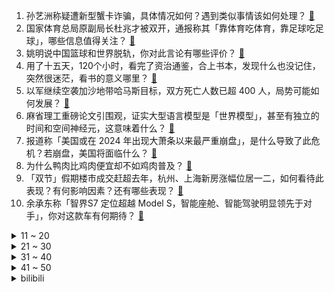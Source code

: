1. 孙艺洲称疑遭新型蟹卡诈骗，具体情况如何？遇到类似事情该如何处理？ [:link:](https://www.zhihu.com/question/624980223)
2. 国家体育总局原副局长杜兆才被双开，通报称其「靠体育吃体育，靠足球吃足球」，哪些信息值得关注？ [:link:](https://www.zhihu.com/question/624980075)
3. 姚明说中国篮球和世界脱轨，你对此言论有哪些评价？ [:link:](https://www.zhihu.com/question/624895176)
4. 用了十五天，120个小时，看完了资治通鉴，合上书本，发现什么也没记住，突然很迷茫，看书的意义哪里？ [:link:](https://www.zhihu.com/question/624287648)
5. 以军继续空袭加沙地带哈马斯目标，双方死亡人数已超 400 人，局势可能如何发展？ [:link:](https://www.zhihu.com/question/625082833)
6. 麻省理工重磅论文引围观，证实大型语言模型是「世界模型」，甚至有独立的时间和空间神经元，这意味着什么？ [:link:](https://www.zhihu.com/question/624959488)
7. 报道称「美国或在 2024 年出现大萧条以来最严重崩盘」，是什么导致了此危机？若崩盘，美国将面临什么？ [:link:](https://www.zhihu.com/question/624962213)
8. 为什么鸭肉比鸡肉便宜却不如鸡肉普及？ [:link:](https://www.zhihu.com/question/624892882)
9. 「双节」假期楼市成交赶超去年，杭州、上海新房涨幅位居一二，如何看待此表现？有何影响因素？还有哪些表现？ [:link:](https://www.zhihu.com/question/624997215)
10. 余承东称「智界S7 定位超越 Model S，智能座舱、智能驾驶明显领先于对手」，你对这款车有何期待？ [:link:](https://www.zhihu.com/question/623720691)
<details>
<summary>11 ~ 20</summary>

11. 巴以冲突持续，以军将军事行动命名为「铁剑」，杰哈德宣布加入哈马斯对以色列军事行动，目前情况如何？ [:link:](https://www.zhihu.com/question/624986754)
12. 日本再出食物中毒事件，类似事故为何不断发生？ [:link:](https://www.zhihu.com/question/624862846)
13. 杭州亚运会男足决赛韩国 2:1 逆转日本队夺冠，如何评价本场比赛？ [:link:](https://www.zhihu.com/question/625036231)
14. 父母让我驱车一百公里给远方表妹送亲，我不是很想去，我如何体面拒绝这种「连坐式孝顺」比较好呢？ [:link:](https://www.zhihu.com/question/623836613)
15. 如果有一个动物长得像鸭子，叫声像鸭子，走路像鸭子，那么它是鸭子吗？ [:link:](https://www.zhihu.com/question/487107178)
16. 张艺谋《坚如磐石》开分 6.7，知乎推荐度 65%，高了还是低了，符合你的预期吗？ [:link:](https://www.zhihu.com/question/624388640)
17. 电动汽车平均下来的费用真的比油车便宜吗？ [:link:](https://www.zhihu.com/question/586876023)
18. 如何看待 EDG 中路被洛翻盘成为 LCS 解说 Azael 评价为《英雄联盟》历史最佳团战？ [:link:](https://www.zhihu.com/question/624964400)
19. 杭州亚运会赛事门票销售火爆，销售总额破 6.1 亿元，如何看待这一数据？亚运会给城市带来了什么？ [:link:](https://www.zhihu.com/question/624966128)
20. 我对象父母有闲钱就会补贴我们小两口生活，但反观我父母却惦记我们的钱，我该怎样调节心理平衡？ [:link:](https://www.zhihu.com/question/622733322)
</details>
<details>
<summary>21 ~ 30</summary>

21. 为什么韦小宝愿意带兵剿灭神龙教却不愿意剿灭天地会呢？ [:link:](https://www.zhihu.com/question/610974642)
22. 花大把大把时间在游戏上的学生都会有着怎样的未来？ [:link:](https://www.zhihu.com/question/624641479)
23. 男朋友爷爷给我两百块钱，之后男朋友给我两百块钱让我还给他爷爷，这是什么意思呢？ [:link:](https://www.zhihu.com/question/624436496)
24. 为什么DNA不到细胞质中直接指挥蛋白质的合成？ [:link:](https://www.zhihu.com/question/623915566)
25. 家中的哪个角落最能见证你对生活的热爱？ [:link:](https://www.zhihu.com/question/565627440)
26. 《崩坏：星穹铁道》中克拉拉为什么被称作“汤达人”? [:link:](https://www.zhihu.com/question/624924020)
27. 今年十一长假，你带孩子打卡了哪些旅行愿望清单里的目的地？ [:link:](https://www.zhihu.com/question/622730096)
28. 《三体》中章北海所在的五艘恒星级战舰为什么自相残杀？ [:link:](https://www.zhihu.com/question/28580334)
29. 杭州亚运会羽毛球女单决赛陈雨菲不敌韩国选手安洗莹夺得银牌，如何评价本场比赛她的表现？ [:link:](https://www.zhihu.com/question/625035150)
30. 《崩坏：星穹铁道》将根据 Ti12 中国战队的成绩为游戏玩家发放全服奖励，如何看待此举？ [:link:](https://www.zhihu.com/question/624972717)
</details>
<details>
<summary>31 ~ 40</summary>

31. 负重俯卧撑可以代替卧推训练吗？ [:link:](https://www.zhihu.com/question/623347414)
32. 你最喜欢的历史人物是谁？喜欢Ta的原因或理由是什么？ [:link:](https://www.zhihu.com/question/432195412)
33. 老公平时喜欢打《dota 2》，送什么礼物合适？ [:link:](https://www.zhihu.com/question/624886057)
34. 如何区分日常运动和日常活动？两者对健康的促进作用有多大差别？ [:link:](https://www.zhihu.com/question/621949827)
35. 你减肥第一选择是哪个运动项目？ [:link:](https://www.zhihu.com/question/621272095)
36. 跑步感到累就停下来休息，好了再跑，再感到累就停下来，不然自己太难受，这么跑也能进步吗？ [:link:](https://www.zhihu.com/question/622396122)
37. 为什么母亲见我花钱就不高兴? [:link:](https://www.zhihu.com/question/622933157)
38. 巴以局势升级，以色列遭袭后炮击加沙地带，目前多人伤亡，当地具体情况如何？局势后续或将如何发展？ [:link:](https://www.zhihu.com/question/624991108)
39. 如何评价动画 《明日方舟：冬隐归路》？ [:link:](https://www.zhihu.com/question/624845239)
40. 杭州亚运会女排决赛中国女排 3:0 击败日本卫冕亚运女排金牌，如何评价本场比赛？ [:link:](https://www.zhihu.com/question/625019626)
</details>
<details>
<summary>41 ~ 50</summary>

41. 健身新手如何克服对力量训练的恐惧？ [:link:](https://www.zhihu.com/question/621469364)
42. 如何反驳女朋友「爱你所以才在你这里发泄坏情绪」的观点？ [:link:](https://www.zhihu.com/question/613990993)
43. 如果14年的梅西和22年的梅西相遇会有怎样的对话? [:link:](https://www.zhihu.com/question/624357910)
44. 如何评价《原神》新增的历练点？ [:link:](https://www.zhihu.com/question/624965826)
45. 姚明谈「男篮未能亚运会卫冕」，称有两种承担责任的办法，我都能接受，哪些信息值得关注？ [:link:](https://www.zhihu.com/question/624960722)
46. 如果手机不慎丢失，微信支付宝绑定的银行卡怎么办？ [:link:](https://www.zhihu.com/question/471170255)
47. 蓝牙耳机型号太多了，哪款是职场人通勤出行的首选？ [:link:](https://www.zhihu.com/question/617348499)
48. Ezydoy 品牌的产品怎么样呀? 有什么推荐的? [:link:](https://www.zhihu.com/question/623829365)
49. 如何一步步锻炼到可以做引体向上？ [:link:](https://www.zhihu.com/question/620899640)
50. 为什么江户幕府一直没有对北海道进行开发？ [:link:](https://www.zhihu.com/question/624864450)
</details><details>
<summary>bilibili</summary>

</details>